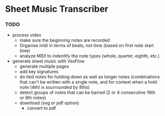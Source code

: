 # Sheet Music Transcriber

### TODO
- process video
  - make sure the beginning notes are recorded
  - Organise midi in terms of beats, not time (based on first note start time)
  - analyze MIDI to indentify the note types (whole, quarter, eighth, etc.)
- generate sheet music with VexFlow
  - generate multiple pages
  - add key signatures
  - do tied notes for holding down as well as longer notes (combinations that can't be written with a single note, and for context when a hold note (4th) is sourrounded by 8ths)
  - detect groups of notes that can be barred (2 or 4 consecutive 16th or 8th notes)
  - download (svg or pdf option)
    - convert to pdf
